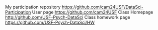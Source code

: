 My participation repository
https://github.com/cam24USF/DataSci-Participation
User page
https://github.com/cam24USF
Class Homepage
http://github.com/USF-Psych-DataSci
Class homework page
https://github.com/USF-Psych-DataSci/HW
